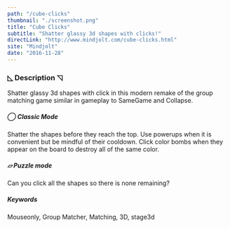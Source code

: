 ```yaml
---
path: "/cube-clicks"
thumbnail: "./screenshot.png"
title: "Cube Clicks"
subtitle: "Shatter glassy 3d shapes with clicks!"
directLink: "http://www.mindjolt.com/cube-clicks.html"
site: "Mindjolt"
date: "2016-11-28"
---
```


### ◺ Description ◹

Shatter glassy 3d shapes with click in this modern remake of the group matching game similar in gameplay to SameGame and Collapse.  

##### ◯ Classic Mode
Shatter the shapes before they reach the top. Use powerups when it is convenient but be mindful of their cooldown. Click color bombs when they appear on the board to destroy all of the same color.  

##### ▱ Puzzle mode
Can you click all the shapes so there is none remaining?

##### Keywords

Mouseonly, Group Matcher, Matching, 3D, stage3d
